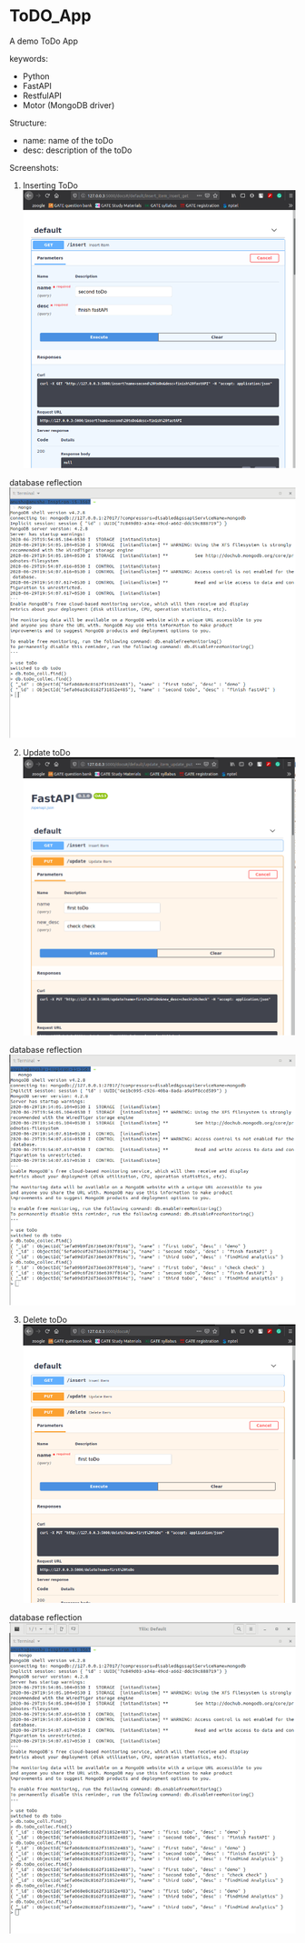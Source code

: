 # ToDO_App
A demo ToDo App

keywords:
- Python
- FastAPI
- RestfulAPI
- Motor (MongoDB driver)

Structure:
- name: name of the toDo
- desc: description of the toDo

Screenshots:

1. Inserting ToDo
![ ](Screenshots/insert.png)

database reflection
![ ](Screenshots/insertDB.png)

2. Update toDo
![ ](Screenshots/update.png)

database reflection
![ ](Screenshots/updateDB.png)

3. Delete toDo
![ ](Screenshots/delete.png)

database reflection
![ ](Screenshots/deleteDB.png)